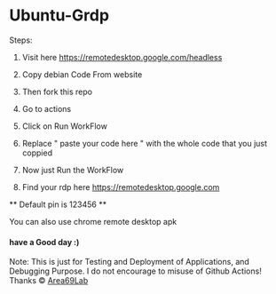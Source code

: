 # Ubuntu-Grdp

Steps: 

1. Visit here https://remotedesktop.google.com/headless

2. Copy debian Code From website

3. Then fork this repo

4. Go to actions 

5. Click on Run WorkFlow

6. Replace " paste your code here " with the whole code that you just coppied 

7. Now just Run the WorkFlow

8. Find your rdp here https://remotedesktop.google.com

** Default pin is 123456 **

You can also use chrome remote desktop apk


#### have a Good day :)

Note: This is just for Testing and Deployment of Applications, and Debugging Purpose. I do not encourage to misuse of Github Actions! Thanks © [Area69Lab](https://t.me/Area69Lab)
